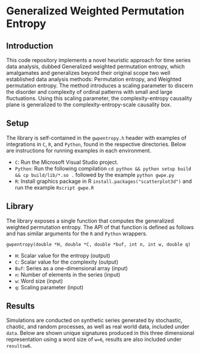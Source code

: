 # Generalized Weighted Permutation Entropy

## Introduction
This code repository implements a novel heuristic approach for time series data analysis, dubbed Generalized weighted permutation entropy, which amalgamates and generalizes beyond their original scope two well established data analysis methods: Permutation entropy, and Weighted permutation entropy. The method introduces a scaling parameter to discern the disorder and complexity of ordinal patterns with small and large fluctuations. Using this scaling parameter, the complexity-entropy causality plane is generalized to the complexity-entropy-scale causality box.

## Setup
The library is self-contained in the ```gwpentropy.h``` header with examples of integrations in ```C```, ```R```, and ```Python```, found in the respective directories. Below are instructions for running examples in each environment.
* ```C```: Run the Microsoft Visual Studio project.
* ```Python```: Run the following compilation  ```cd python && python setup build && cp build/lib/*.so .``` followed by the example ```python gwpe.py```
* ```R```: Install graphics package in R ```install.packages("scatterplot3d")``` and run the example ```Rscript gwpe.R```

## Library
The library exposes a single function that computes the generalized weighted permutation entropy. The API of that function is defined as follows and has similar arguments for the ```R``` and ```Python``` wrappers.
```
gwpentropy(double *H, double *C, double *buf, int n, int w, double q)
```
* ```H```: Scalar value for the entropy (output)
* ```C```: Scalar value for the complexity (output)
* ```Buf```: Series as a one-dimensional array (input)
* ```n```: Number of elements in the series (input)
* ```w```: Word size (input)
* ```q```: Scaling parameter (input)

## Results
Simulations are conducted on synthetic series generated by stochastic, chaotic, and random processes, as well as real world data, included under ```data```. Below are shown unique signatures produced in this three dimensional representation using a word size of ```w=6```, results are also included under ```resultsw6```.

